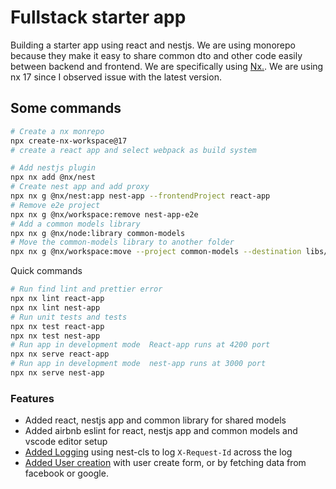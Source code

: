 # Fullstack starter app

Building a starter app using react and nestjs. We are using monorepo because they make it easy to share common dto and other code easily between backend and frontend. We are specifically using [Nx.](https://nx.dev/getting-started/intro). We are using nx 17 since I observed issue with the latest version.

## Some commands

```bash
# Create a nx monrepo
npx create-nx-workspace@17
# create a react app and select webpack as build system

# Add nestjs plugin
npx nx add @nx/nest
# Create nest app and add proxy
npx nx g @nx/nest:app nest-app --frontendProject react-app
# Remove e2e project
npx nx g @nx/workspace:remove nest-app-e2e
# Add a common models library
npx nx g @nx/node:library common-models
# Move the common-models library to another folder
npx nx g @nx/workspace:move --project common-models --destination libs/common-models
```

Quick commands

```bash
# Run find lint and prettier error
npx nx lint react-app
npx nx lint nest-app
# Run unit tests and tests
npx nx test react-app
npx nx test nest-app
# Run app in development mode  React-app runs at 4200 port
npx nx serve react-app
# Run app in development mode  nest-app runs at 3000 port
npx nx serve nest-app
```

### Features

- Added react, nestjs app and common library for shared models
- Added airbnb eslint for react, nestjs app and common models and vscode editor setup
- [Added Logging](./apps/nest-app/src/logger/README.md) using nest-cls to log `X-Request-Id` across the log
- [Added User creation](./apps/nest-app/src/users/README.md) with user create form, or by fetching data from facebook or google.
